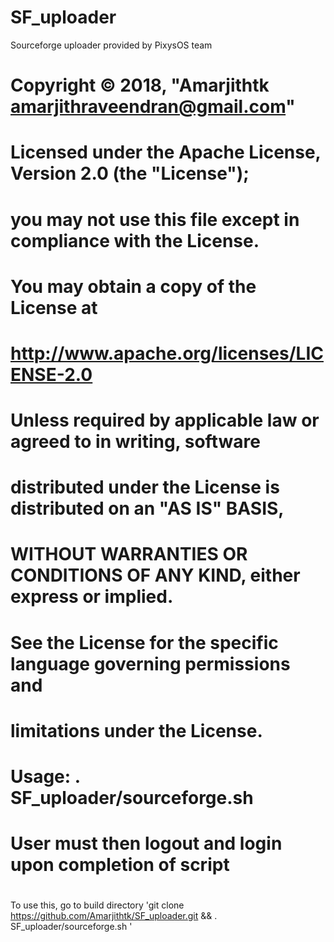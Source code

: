 # SF_uploader
Sourceforge uploader provided by PixysOS team


#
# Copyright © 2018, "Amarjithtk <amarjithraveendran@gmail.com>"
# Licensed under the Apache License, Version 2.0 (the "License");
# you may not use this file except in compliance with the License.
# You may obtain a copy of the License at
#
# http://www.apache.org/licenses/LICENSE-2.0
#
# Unless required by applicable law or agreed to in writing, software
# distributed under the License is distributed on an "AS IS" BASIS,
# WITHOUT WARRANTIES OR CONDITIONS OF ANY KIND, either express or implied.
# See the License for the specific language governing permissions and
# limitations under the License.
#

# Usage: . SF_uploader/sourceforge.sh 
#
# 
#
# User must then logout and login upon completion of script
#

To use this, go to build directory 'git clone https://github.com/Amarjithtk/SF_uploader.git && . SF_uploader/sourceforge.sh '
